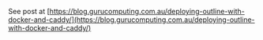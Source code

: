  See post at [https://blog.gurucomputing.com.au/deploying-outline-with-docker-and-caddy/](https://blog.gurucomputing.com.au/deploying-outline-with-docker-and-caddy/)
